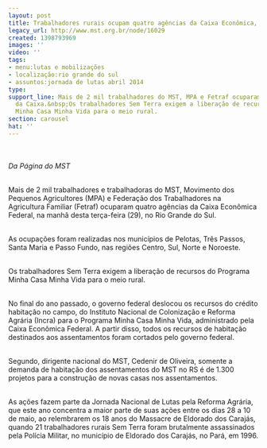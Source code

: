 ```yaml
---
layout: post
title: Trabalhadores rurais ocupam quatro agências da Caixa Econômica, no RS
legacy_url: http://www.mst.org.br/node/16029
created: 1398793969
images: ''
video: ''
tags:
- menu:lutas e mobilizações
- localização:rio grande do sul
- assuntos:jornada de lutas abril 2014
type: 
support_line: Mais de 2 mil trabalhadores do MST, MPA e Fetraf ocuparam quatro agências
  da Caixa.&nbsp;Os trabalhadores Sem Terra exigem a liberação de recursos do Programa
  Minha Casa Minha Vida para o meio rural.
section: carousel
hat: ''
---
```

<p class="MsoNormal"><em><br><br>Da Página do MST&nbsp;</em></p><p class="MsoNormal"><br>Mais de 2 mil trabalhadores e trabalhadoras do MST, Movimento dos Pequenos Agricultores (MPA) e Federação dos Trabalhadores na Agricultura Familiar (Fetraf) ocuparam quatro agências da Caixa Econômica Federal, na manhã desta terça-feira (29), no Rio Grande do Sul.</p><p class="MsoNormal"><br>As ocupações foram realizadas nos municípios de Pelotas, Três Passos, Santa Maria e Passo Fundo, nas regiões Centro, Sul, Norte e Noroeste.</p><p class="MsoNormal"><br>Os trabalhadores Sem Terra exigem a liberação de recursos do Programa Minha Casa Minha Vida para o meio rural.</p><p class="MsoNormal"><br>No final do ano passado, o governo federal deslocou os recursos do crédito habitação no campo, do Instituto Nacional de Colonização e Reforma Agrária (Incra) para o Programa Minha Casa Minha Vida, administrado pela Caixa Econômica Federal. A partir disso, todos os recursos de habitação destinados aos assentamentos foram cortados pelo governo federal.</p><p class="MsoNormal"><br>Segundo, dirigente nacional do MST, Cedenir de Oliveira, somente a demanda de habitação dos assentamentos do MST no RS é de 1.300 projetos para a construção de novas casas nos assentamentos.</p><p class="MsoNormal"><br>As ações fazem parte da Jornada Nacional de Lutas pela Reforma Agrária, que este ano concentra a maior parte de suas ações entre os dias 28 a 10 de maio, ao relembrarem os 18 anos do Massacre de Eldorado dos Carajás, quando 21 trabalhadores rurais Sem Terra foram brutalmente assassinados pela Polícia Militar, no município de Eldorado dos Carajás, no Pará, em 1996.</p><p class="MsoNormal">&nbsp;</p>

